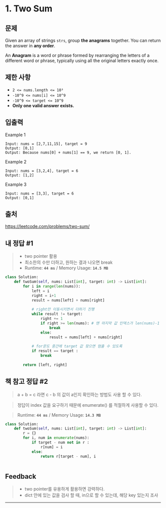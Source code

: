 # 1. Two Sum



## 문제

Given an array of strings `strs`, group **the anagrams** together. You can return the answer in **any order**.

An **Anagram** is a word or phrase formed by rearranging the letters of a different word or phrase, typically using all the original letters exactly once.



## 제한 사항

- `2 <= nums.length <= 10³`
- `-10^9 <= nums[i] <= 10^9`
- `-10^9 <= target <= 10^9`
- **Only one valid answer exists.**



## 입출력

Example 1

```
Input: nums = [2,7,11,15], target = 9
Output: [0,1]
Output: Because nums[0] + nums[1] == 9, we return [0, 1].
```

Example 2

```
Input: nums = [3,2,4], target = 6
Output: [1,2]
```

Example 3

```
Input: nums = [3,3], target = 6
Output: [0,1]
```



## 출처

https://leetcode.com/problems/two-sum/





## 내 정답 #1

> - two pointer 활용
>- 최소한의 수만 더하고, 원하는 결과 나오면 break
> - Runtime: **`44 ms`** / Memory Usage: **`14.5 MB`**

```python
class Solution:
    def twoSum(self, nums: List[int], target: int) -> List[int]:
        for i in range(len(nums)):
            left = i
            right = i+1
            result = nums[left] + nums[right]
            
            # right만 이동시키면서 더하기 진행
            while result != target:
                right += 1
                if right >= len(nums): # 맨 마지막 값 인덱스가 len(nums)-1 이다!
                    break
                else:
                    result = nums[left] + nums[right]
            
            # for문도 중간에 target 값 찾으면 멈출 수 있도록
            if result == target :
                break
                
        return [left, right]
```



## 책 참고 정답 #2

> a + b = c 라면 c - b 의 값이 a인지 확인하는 방법도 사용 할 수 있다.

> 정답이 index 값을 요구하기 때문에 enumerate() 를 적절하게 사용할 수 있다.

> Runtime: **`44 ms`** / Memory Usage: **`14.3 MB`**

```python
class Solution:
    def twoSum(self, nums: List[int], target: int) -> List[int]:
        r = {}
        for i, num in enumerate(nums):
            if target - num not in r :
                r[num] = i
            else:
                return r[target - num], i
       	
```





## Feedback

> * two pointer를 유용하게 활용하면 강력하다.
> * dict 안에 있는 값을 검사 할 때, in으로 할 수 있는데, 해당 key 있는지 조사



---

